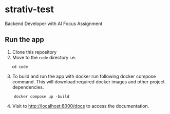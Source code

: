 # strativ-test
Backend Developer with AI Focus Assignment


## Run the app  

1. Clone this repository
2. Move to the `code` directory i.e. 
```shell
   cd code
```
3. To build and run the app with docker run following docker compose command.
This will download required docker images and other project dependencies.
```shell
    docker compose up -build
```
4. Visit to [http://localhost:8000/docs](http://localhost:8000/docs) to access the documentation.
